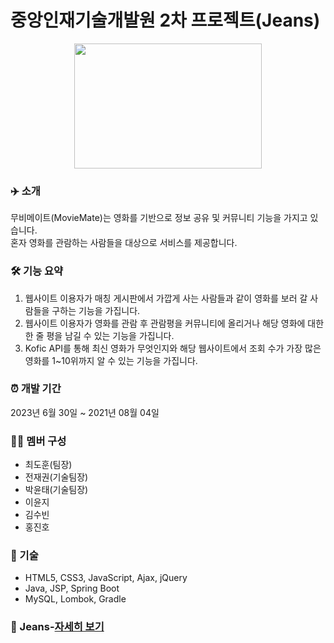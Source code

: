 # 중앙인재기술개발원 2차 프로젝트(Jeans)

<p align="center"><img src="https://www.notion.so/image/https%3A%2F%2Fprod-files-secure.s3.us-west-2.amazonaws.com%2F919089e2-ea1d-4aee-a82c-bcc7b08f6289%2F39e501f9-ec13-4d2f-8405-b740aa6f3019%2F%25EC%258A%25A4%25ED%2581%25AC%25EB%25A6%25B0%25EC%2583%25B7_2023-09-18_150957.png?table=block&id=7177aa21-1486-43f9-8b6c-8ced1ca6ba30&spaceId=919089e2-ea1d-4aee-a82c-bcc7b08f6289&width=2000&userId=8e26c7bd-f6ab-4d8d-ae3a-a85fc0fa7c3e&cache=v2" height="200px" width="300px"></p>

### ✈️ 소개

무비메이트(MovieMate)는 영화를 기반으로 정보 공유 및 커뮤니티 기능을 가지고 있습니다.
<br>
혼자 영화를 관람하는 사람들을 대상으로 서비스를 제공합니다.

### 🛠 기능 요약
1. 웹사이트 이용자가 매칭 게시판에서 가깝게 사는 사람들과 같이 영화를 보러 갈 사람들을 구하는 기능을 가집니다.
2. 웹사이트 이용자가 영화를 관람 후 관람평을 커뮤니티에 올리거나 해당 영화에 대한 한 줄 평을 남길 수 있는 기능을 가집니다.
3. Kofic API를 통해 최신 영화가 무엇인지와 해당 웹사이트에서 조회 수가 가장 많은 영화를 1~10위까지 알 수 있는 기능을 가집니다.

### ⏰ 개발 기간
2023년 6월 30일 ~ 2021년 08월 04일  

### 👩‍💻 멤버 구성
- 최도훈(팀장)
- 전재권(기술팀장)
- 박윤태(기술팀장)
- 이윤지
- 김수빈
- 홍진호

### 📌 기술
- HTML5, CSS3, JavaScript, Ajax, jQuery
- Java, JSP, Spring Boot
- MySQL, Lombok, Gradle

### 📌 Jeans-[자세히 보기](https://yuntae.notion.site/Jeans-Academy-753067b45bf74ce2aa9ccd61e95ab143)
